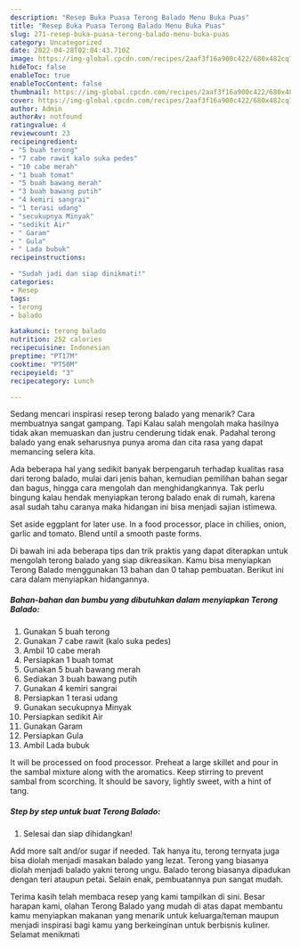 ```yaml
---
description: "Resep Buka Puasa Terong Balado Menu Buka Puas"
title: "Resep Buka Puasa Terong Balado Menu Buka Puas"
slug: 271-resep-buka-puasa-terong-balado-menu-buka-puas
category: Uncategorized
date: 2022-04-28T02:04:43.710Z
image: https://img-global.cpcdn.com/recipes/2aaf3f16a900c422/680x482cq70/terong-balado-foto-resep-utama.jpg
hideToc: false
enableToc: true
enableTocContent: false
thumbnail: https://img-global.cpcdn.com/recipes/2aaf3f16a900c422/680x482cq70/terong-balado-foto-resep-utama.jpg
cover: https://img-global.cpcdn.com/recipes/2aaf3f16a900c422/680x482cq70/terong-balado-foto-resep-utama.jpg
author: Admin
authorAv: notfound
ratingvalue: 4
reviewcount: 23
recipeingredient:
- "5 buah terong"
- "7 cabe rawit kalo suka pedes"
- "10 cabe merah"
- "1 buah tomat"
- "5 buah bawang merah"
- "3 buah bawang putih"
- "4 kemiri sangrai"
- "1 terasi udang"
- "secukupnya Minyak"
- "sedikit Air"
- " Garam"
- " Gula"
- " Lada bubuk"
recipeinstructions:

- "Sudah jadi dan siap dinikmati!"
categories:
- Resep
tags:
- terong
- balado

katakunci: terong balado 
nutrition: 252 calories
recipecuisine: Indonesian
preptime: "PT17M"
cooktime: "PT50M"
recipeyield: "3"
recipecategory: Lunch

---
```



Sedang mencari inspirasi resep terong balado yang menarik? Cara membuatnya sangat gampang. Tapi Kalau salah mengolah maka hasilnya tidak akan memuaskan dan justru cenderung tidak enak. Padahal terong balado yang enak seharusnya punya aroma dan cita rasa yang dapat memancing selera kita.


Ada beberapa hal yang sedikit banyak berpengaruh terhadap kualitas rasa dari terong balado, mulai dari jenis bahan, kemudian pemilihan bahan segar dan bagus, hingga cara mengolah dan menghidangkannya. Tak perlu bingung kalau hendak menyiapkan terong balado enak di rumah, karena asal sudah tahu caranya maka hidangan ini bisa menjadi sajian istimewa.

Set aside eggplant for later use. In a food processor, place in chilies, onion, garlic and tomato. Blend until a smooth paste forms.


Di bawah ini ada beberapa tips dan trik praktis yang dapat diterapkan untuk mengolah terong balado yang siap dikreasikan. Kamu bisa menyiapkan Terong Balado menggunakan 13 bahan dan 0 tahap pembuatan. Berikut ini cara dalam menyiapkan hidangannya.

<!--inarticleads1-->

##### Bahan-bahan dan bumbu yang dibutuhkan dalam menyiapkan Terong Balado:

1. Gunakan 5 buah terong
1. Gunakan 7 cabe rawit (kalo suka pedes)
1. Ambil 10 cabe merah
1. Persiapkan 1 buah tomat
1. Gunakan 5 buah bawang merah
1. Sediakan 3 buah bawang putih
1. Gunakan 4 kemiri sangrai
1. Persiapkan 1 terasi udang
1. Gunakan secukupnya Minyak
1. Persiapkan sedikit Air
1. Gunakan  Garam
1. Persiapkan  Gula
1. Ambil  Lada bubuk


It will be processed on food processor. Preheat a large skillet and pour in the sambal mixture along with the aromatics. Keep stirring to prevent sambal from scorching. It should be savory, lightly sweet, with a hint of tang. 

<!--inarticleads2-->

##### Step by step untuk buat Terong Balado:


1. Selesai dan siap dihidangkan!

Add more salt and/or sugar if needed. Tak hanya itu, terong ternyata juga bisa diolah menjadi masakan balado yang lezat. Terong yang biasanya diolah menjadi balado yakni terong ungu. Balado terong biasanya dipadukan dengan teri ataupun petai. Selain enak, pembuatannya pun sangat mudah. 

Terima kasih telah membaca resep yang kami tampilkan di sini. Besar harapan kami, olahan Terong Balado yang mudah di atas dapat membantu kamu menyiapkan makanan yang menarik untuk keluarga/teman maupun menjadi inspirasi bagi kamu yang berkeinginan untuk berbisnis kuliner. Selamat menikmati

